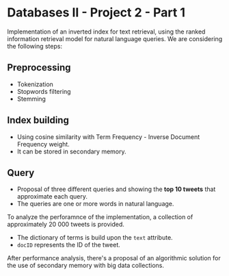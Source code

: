 # Databases II - Project 2 - Part 1
Implementation of an inverted index for text retrieval, using the ranked information retrieval model for natural language queries. We are considering the following steps:

## Preprocessing
* Tokenization
* Stopwords filtering
* Stemming

## Index building
* Using cosine similarity with Term Frequency - Inverse Document Frequency weight.
* It can be stored in secondary memory.

## Query
* Proposal of three different queries and showing the **top 10 tweets** that approximate each query.
* The queries are one or more words in natural language.

To analyze the perforamnce of the implementation, a collection of approximately 20 000 tweets is provided. 

* The dictionary of terms is build upon the `text` attribute.
* `docID` represents the ID of the tweet.

After performance analysis, there's a proposal of an algorithmic solution for the use of secondary memory with big data collections.
